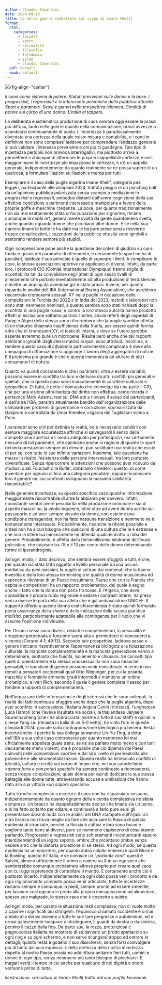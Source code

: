 ```yaml
---
author: Claudio Comandini
date: 2024-08-10
title: Le molte guerre combattute sul corpo di Imane Khelif
format: 
  html:
    categories: 
      - società
      - sport
      - sessualità
      - filosofia
      - Infodemia
      - Islam  
      - Claudio Comandini
  pdf: default
  epub: default
---
```


![](images/Imane_Khelif.jpg){fig-align="center"}

*Il caos come sistema di potere. Statuti provvisori sulle donne e la boxe. I progressisti, i regressisti e le interessate polemiche della pubblica ottusità. Sport e parametri. Sessi e generi nella prospettiva islamica. Conflitti di potere sul corpo di una donna. L'Italia al tappeto.*

La deliberata e sistematica produzione di caos sembra oggi essere la prassi più diffusa, tanto nelle guerre quanto nella comunicazione, ormai avvezze a scambiarsi continuamente di posto. L’incertezza è paradossalmente diventata una certezza della quale esiste misura e contabilità, e i conti in definitiva non sono complessi laddove per comprendere l’andazzo generale si può valutare l’interesse prevalente e chi più ci guadagna. Tale tipo di incertezza perlopiù non provoca interrogativi, ma piuttosto arriva a permettere a chiunque di affermare le proprie inappellabili certezze e anzi, maggiori sono le incertezze più impazzano le certezze, e c’è un appello generale, indipendentemente da quanto realmente se ne possa sapere di un qualcosa, a formulare illazioni su illazioni e merda per tutti.

Esemplare è il caso della pugile algerina Imane Khelif, categoria pesi leggeri, partecipante alle olimpiadi 2024, trattata peggio di un punching ball da un'opinione pubblica polarizzata senza scampo o mediazione in *progressisti* e *regressisti,* ambedue distanti dall'avere cognizione della sua effettiva condizione e parimenti interessati a manipolarla a favore delle proprie goffe e meschine credenze. La boxe, per quanto tradizionalmente non sia mai esattamente stata un’occupazione per signorine, rimane comunque la *noble art*, generalmente svolta da gente quantomeno svelta, anche quando riguarda donne che picchiano altre donne. E se nella sua carriera Imane le botte le ha date ma le ha pure prese senza riceverne troppe complicazioni, i cazzottoni della pubblica ottusità sono ignobili e sembrano rendere sempre più stupidi.

Ogni comprensione pone anche la questione dei criteri di giudizio su cui si fonda e quindi dei parametri di riferimento, e certamente lo sport ne ha di peculiari, laddove il suo principio è quello di superare i limiti. A complicare le cose, le stesse associazioni sportive ne applicano di diversi. Infatti, da parte loro, i protocolli CIO (Comité International Olympique) hanno soglie di accettabilità tali da convalidare negli atleti di ogni sesso livelli di allenamento che portano inevitabilmente ad alta produzione di testosterone, e inoltre un doping da overdose già è stato prassi. Invece, per quanto riguarda le analisi dell'IBA (International Boxing Association), che avrebbero riscontrato cromosomi sessuali XY nella pugile in occasione delle competizioni in Turchia del 2022 e in India del 2023, metodi e laboratori non sono stati nemmeno nominati, a quanto sembra sono stati richiesti dopo la sconfitta di una pugile russa, e contro la loro stessa autorità hanno prodotto effetti di esclusione soltanto parziali. Inoltre, alcuni referti degli ospedali di Parigi e Algeri dello stesso anno riferirebbero che la pugile sarebbe affetta di un disturbo chiamato insufficienza della 5-alfa, per essere quindi fornita, oltre che di cromosomi XY, di testicoli interni, e dove se l'utero sarebbe assente avremmo pure un micropene. Risulta però anche che tali rapporti sembrano ignorati dagli stessi medici ai quali sono attributi. Insomma, a rendere questo caso di *infodemia* particolarmente complicato è dove alla campagna di diffamazione si aggiunge il lavoro degli aggregatori di notizie. E il problema più grande è che è questa immondizia ad attirare di più i consumatori di notizie.

Quanto va quindi considerato è che i parametri, oltre a essere variabili, possono essere in conflitto tra loro e derivare da altri conflitti più generali e spietati, che in questo caso sono marcatamente di carattere culturale e geopolitico. Di fatto, è netto il contrasto che coinvolge da una parte il CIO, che per una visione ultraliberista del diritto non effettua, come ricorda il portavoce Mark Adams, test sul DNA atti a rilevare il sesso dei partecipanti, e dell'altra l’IBA, peraltro attualmente bandito dall'organizzazione delle olimpiadi per problemi di governance e corruzione, sponsorizzata da Gazprom e controllata da Umar Kremlev, oligarca del Tagikistan vicino a Putin.

I parametri sono utili per definire la realtà, ed è necessario stabilirli con sempre maggiore accuratezza affinché si salvaguardi il senso della competizione sportiva e il modo adeguato per parteciparvi, ma certamente nessuno di tali parametri, che cambiano anche in ragione di quanto lo sport richieda prestazioni sempre più elevate, può sostituire una realtà che esiste di per sè, con tutte le sue infinite variazioni. Insomma, tale questione ha messo in risalto l'esistenza delle persone intersessuali, tra loro piuttosto diversificate. Senza ripercorrere le attenzioni che possono aver ricevuto da studiosi quali Foucault o la Butler, dobbiamo chiederci questo: occorre inventare per ognuno di loro una categoria peculiare, oppure riconoscere loro il genere nei cui confronti sviluppano la massima similiarità riscontrabile?

Nella generale incertezza, su questo specifico caso qualche informazione maggiormente riscontrabile di altre la abbiamo per davvero. Infatti, nonostante sembri avere peculiarità nella produzione ormonale e sia di aspetto mascolino, la venticinquenne, oltre oltre ad avere donna scritto sul passaporto e ad aver sempre vissuto da donna, non esprime una condizione transgender, non ha fatto nessuna transizione e nemmeno ne è lontanamente interessata. Probabilmente, neanche la ritiene possibile e altresì non ha alcun bisogno che qualcuno di una cultura che le è estranea e che non la interessa minimamente ne difenda qualche diritto o roba del genere. Probabilmente, è affetta dalla femminilissima sindrome dell’ovaio policistico, che colpisce tra l'8 e il 13 per cento delle donne determinando forme di iperandroginia.

Ad ogni modo, il dato decisivo, che sembra essere sfuggito a tutti, è che, per quanto sia stata fatta oggetto a livello personale da una psicosi mediatica da pesi massimi, la pugile si sottrae dai contenuti che la hanno investita e dalla loro stessa terminologia in qualità di donna musulmana ed esponente rilevante di un Paese musulmano. Paese che con la Francia che ospita le competizioni ha un rapporto problematico, del quale è segno anche il fatto che la donna non parla francese. E l'Algeria, che deve consolidare il proprio ruolo regionale e sedare i contrasti interni, ha preso senza riserve le parti della sua atleta che è già ambasciatrice UNICEF. Il supporto offerto a questo donna così chiacchierata è stato quindi formulato piena osservanza della *sharia* e delle indicazioni della scuola giuridica *malikita*, particolarmente adattabile alle contingenze per il ruolo che vi assume l'opinione individuale.

Per l’Islam i sessi sono diversi, distinti e complementari, la sessualità è creazione perpetuata e funzione sacra atta a permetterci di conoscerci a vicenda (*Corano* 4:1; 49:13). Secondo tale prospettiva, laddove sesso e genere indicano rispettivamente l’appartenenza biologica e la tipizzazione culturale, la mancata complementarietà e la mancata generazione vanno a determinare, piuttosto che fluidità, isolamento e chiusura. Se concetti tipo quelli di orientamento e la stessa omosessualità non sono neanche pensabili, le questioni di genere possono venir considerate in termini non remoti a pensatori occidentali quali Otto Weininger, per cui la polarità maschile e femminile ammette gradi intermedi e mantiene un ordine archetipico, e Ivan Illich, secondo il quale il genere completa il sesso per tendere a rapporti di complementarietà.

Nell'impazzare delle informazioni e degli interessi che le sono collegati, la realtà dei fatti continua a sfuggire anche dopo che la pugile algerina, dopo aver sconfitto in successione l'italiana Angela Carini (ritiratasi), l'ungherese Luca Hamori (che l'aveva insultata via social), la thailandese Janjaem Suwannapheng (che l'ha abbracciata insieme a tutto il suo staff) e quindi la cinese Yang Liu (rimasta in balia di un 5-0 netto), ha vinto l’oro in queste olimpiadi 2024, giocate sulla contrapposzione ideologica più becera. Resta incerto anche il perché la sua collega taiwanese Lin-Yu-Ting, a detta dell'IBA a sua volta caso controverso per quanto nemmeno lei mai ufficialmente appellata quale trans, se ne sia parlato molto meno e con toni decisamente meno violenti, ma è probabile che ciò dipenda dai Paesi coinvolti nelle competizioni sportive e dal loro livello di permeabilità alle polemiche e alle strumentalizzazioni. Questa realtà ha intrecciato conflitti di identità, cultura e civiltà sul corpo di Imane che, nel suo autodefinirsi «*donna forte e con poteri speciali*» ha sempre continuato a riconoscersi, senza troppe complicazioni, quale donna per quindi dedicare la sua stessa battaglia alle donne tutte, attraversando accuse e umiliazioni che hanno dato alla sua vittoria «*un sapore speciale*».

Tutto è molto complesso e incerto e il caos non ha risparmiato nessuno, indipendentemente da quanto ognuno della vicenda complessiva ne abbia compreso. Un branco ha inappellabilmente deciso che Imane sia un uomo, e lo ha fatto soltanto per odiare, e continuerà a farlo pure se si gli presentasse davanti nuda con le analisi del DNA stampate sull'*hijab*. Un altro branco non trova meglio da fare che accusare la Russia di questa epidemia di stronzate, perché la Russia è cattiva e loro sono buoni e vogliono tanto bene ai diversi, pure se nemmeno capiscono di cosa stanno parlando. Progressisti e regressisti sono schieramenti incomunicanti eppure interdipendenti di un *logos* sepolto, ombre che proiettano ombre senza vedere altro che la distorta proiezione di se stessi. Ad ogni modo, se questa epidemia ha un epicentro, per quanto abbia colpito eminenze quali Musk e la Rowling, questo è l'Italia, e se conosce un "*paziente zero*" questi è Salvini, almeno ufficialmente il primo a cadere su X in un equivoco che sembrerebbe comunque orchestrato altrove proprio per creare quel caos con cui oggi si pretende di controllare il mondo. E certamente anche ciò è piuttosto incerto. Indipendentemente da ogni dato possa venir prodotto e da ogni ragionamento compiuto possa venir articolato, tutte le incertezze restano sempre e comunque in piedi, sempre pronte ad essere smentite, per lasciare così ognuno in preda alla propria immaginazione ad alimentare, spesso suo malgrado, lo stesso caos che è costretto a subire.

Ad ogni modo, per quanto la situazione resti complessa, non ci vuole molto a capirne i significati più stringenti: l'equivoco chiamato occidente è ormai andato alla deriva insieme a tutte le sue tare pregresse e autoimmuni, ed è ormai palesemente incapace di distinguere, li guardi da destra o da sinistra, persino il cazzo dalla fica. Da parte sua, la rozza, pretenziosa e piagnucolosa italietta ha mostrato di sé davvero un brutto spettacolo su ogni ring e su ogni schermo, e non serve dilungarsi troppo ed entrare in dettagli; quanto resta è godersi il suo dissolversi, senza farsi coinvolgere più di tanto dai suoi equivoci. E della certezza della nostra incertezza rispetto al nostro Paese possiamo addirittura andarne fieri tutti, uomini e donne di ogni tipo, senza nemmeno più tanto bisogno di picchiarci. E magari verrà il tempo in cui anche per qualcuno di noi dignità e onore verranno prima di tutto.

*Illustrazione: caricatura di Imane Khelif tratta dal suo profilo Facebook.*
